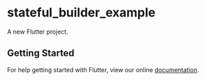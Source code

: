 # stateful_builder_example

A new Flutter project.

## Getting Started

For help getting started with Flutter, view our online
[documentation](https://flutter.io/).
